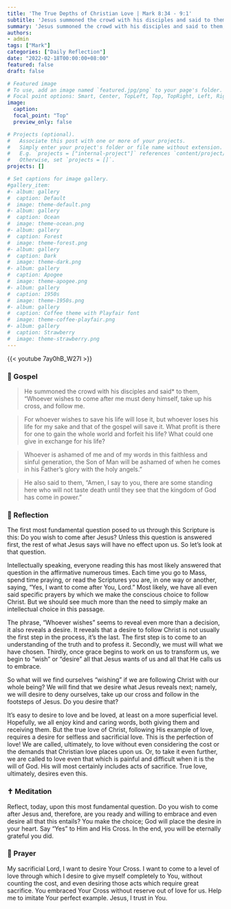```yaml
---
title: 'The True Depths of Christian Love | Mark 8:34 - 9:1'
subtitle: 'Jesus summoned the crowd with his disciples and said to them, “Whoever wishes to come after me must deny himself, take up his cross, and follow me.”  Mark 8:34'
summary: 'Jesus summoned the crowd with his disciples and said to them, “Whoever wishes to come after me must deny himself, take up his cross, and follow me.”  Mark 8:34'
authors:
- admin
tags: ["Mark"]
categories: ["Daily Reflection"]
date: "2022-02-18T00:00:00+08:00"
featured: false
draft: false

# Featured image
# To use, add an image named `featured.jpg/png` to your page's folder.
# Focal point options: Smart, Center, TopLeft, Top, TopRight, Left, Right, BottomLeft, Bottom, BottomRight
image:
  caption:
  focal_point: "Top"
  preview_only: false

# Projects (optional).
#   Associate this post with one or more of your projects.
#   Simply enter your project's folder or file name without extension.
#   E.g. `projects = ["internal-project"]` references `content/project/deep-learning/index.md`.
#   Otherwise, set `projects = []`.
projects: []

# Set captions for image gallery.
#gallery_item:
#- album: gallery
#  caption: Default
#  image: theme-default.png
#- album: gallery
#  caption: Ocean
#  image: theme-ocean.png
#- album: gallery
#  caption: Forest
#  image: theme-forest.png
#- album: gallery
#  caption: Dark
#  image: theme-dark.png
#- album: gallery
#  caption: Apogee
#  image: theme-apogee.png
#- album: gallery
#  caption: 1950s
#  image: theme-1950s.png
#- album: gallery
#  caption: Coffee theme with Playfair font
#  image: theme-coffee-playfair.png
#- album: gallery
#  caption: Strawberry
#  image: theme-strawberry.png
---
```


{{< youtube 7ay0hB_W27I >}}

### :love_letter: Gospel
> He summoned the crowd with his disciples and said* to them, “Whoever wishes to come after me must deny himself, take up his cross, and follow me.

> For whoever wishes to save his life will lose it, but whoever loses his life for my sake and that of the gospel will save it. What profit is there for one to gain the whole world and forfeit his life? What could one give in exchange for his life?

> Whoever is ashamed of me and of my words in this faithless and sinful generation, the Son of Man will be ashamed of when he comes in his Father’s glory with the holy angels.”

> He also said to them, “Amen, I say to you, there are some standing here who will not taste death until they see that the kingdom of God has come in power.”

### :speech_balloon: Reflection
The first most fundamental question posed to us through this Scripture is this: Do you wish to come after Jesus?  Unless this question is answered first, the rest of what Jesus says will have no effect upon us.  So let’s look at that question.

Intellectually speaking, everyone reading this has most likely answered that question in the affirmative numerous times.  Each time you go to Mass, spend time praying, or read the Scriptures you are, in one way or another, saying, “Yes, I want to come after You, Lord.”  Most likely, we have all even said specific prayers by which we make the conscious choice to follow Christ.  But we should see much more than the need to simply make an intellectual choice in this passage.

The phrase, “Whoever wishes” seems to reveal even more than a decision, it also reveals a desire.  It reveals that a desire to follow Christ is not usually the first step in the process, it’s the last.  The first step is to come to an understanding of the truth and to profess it.  Secondly, we must will what we have chosen.  Thirdly, once grace begins to work on us to transform us, we begin to “wish” or “desire” all that Jesus wants of us and all that He calls us to embrace.

So what will we find ourselves “wishing” if we are following Christ with our whole being?  We will find that we desire what Jesus reveals next; namely, we will desire to deny ourselves, take up our cross and follow in the footsteps of Jesus.  Do you desire that?

It’s easy to desire to love and be loved, at least on a more superficial level.  Hopefully, we all enjoy kind and caring words, both giving them and receiving them.  But the true love of Christ, following His example of love, requires a desire for selfless and sacrificial love.  This is the perfection of love!  We are called, ultimately, to love without even considering the cost or the demands that Christian love places upon us.  Or, to take it even further, we are called to love even that which is painful and difficult when it is the will of God.  His will most certainly includes acts of sacrifice.  True love, ultimately, desires even this.

### :latin_cross: Meditation
Reflect, today, upon this most fundamental question.  Do you wish to come after Jesus and, therefore, are you ready and willing to embrace and even desire all that this entails?  You make the choice; God will place the desire in your heart.  Say “Yes” to Him and His Cross.  In the end, you will be eternally grateful you did.

### :pray: Prayer
My sacrificial Lord, I want to desire Your Cross.  I want to come to a level of love through which I desire to give myself completely to You, without counting the cost, and even desiring those acts which require great sacrifice.  You embraced Your Cross without reserve out of love for us.  Help me to imitate Your perfect example.  Jesus, I trust in You.

